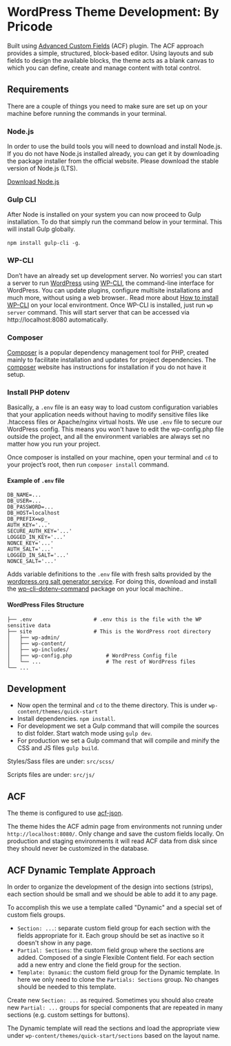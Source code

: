 # WordPress Theme Development: By Pricode

Built using [Advanced Custom Fields](https://www.advancedcustomfields.com/) (ACF) plugin. The ACF approach provides a simple, structured, block-based editor.
Using layouts and sub fields to design the available blocks, the theme acts as a blank canvas to which you can define, create and manage content with total control.

## Requirements

There are a couple of things you need to make sure are set up on your machine before running the commands in your terminal.

### Node.js
In order to use the build tools you will need to download and install Node.js. If you do not have Node.js installed already, you can get it by downloading the package installer from the official website. Please download the stable version of Node.js (LTS).

[Download Node.js](https://nodejs.org/en/)

### Gulp CLI

After Node is installed on your system you can now proceed to Gulp installation. To do that simply run the command below in your terminal. This will install Gulp globally.

`npm install gulp-cli -g`.

### WP-CLI
Don’t have an already set up development server. No worries! you can start a server to run [WordPress](https://wordpress.org/) using [WP-CLI](https://wp-cli.org/), the command-line interface for WordPress. You can update plugins, configure multisite installations and much more, without using a web browser.. 
Read more about [How to install WP-CLI](https://wp-cli.org/) on your local environtment. Once WP-CLI is installed, just run `wp server` command. This will start server that can be accessed via http://localhost:8080 automatically.

### Composer

[Composer](https://getcomposer.org/) is a popular dependency management tool for PHP, created mainly to facilitate installation and updates for project dependencies. The [composer](https://getcomposer.org/) website has instructions for installation if you do not have it setup.

### Install PHP dotenv

Basically, a `.env` file is an easy way to load custom configuration variables that your application needs without having to modify sensitive files like .htaccess files or Apache/nginx virtual hosts. We use `.env` file to secure our WordPress config. This means you won't have to edit the wp-config.php file outside the project, and all the environment variables are always set no matter how you run your project.

Once composer is installed on your machine, open your terminal and `cd` to your project’s root, then run `composer install` command. 

#### Example of `.env` file

``` 
DB_NAME=...
DB_USER=...
DB_PASSWORD=...
DB_HOST=localhost
DB_PREFIX=wp_
AUTH_KEY='...'
SECURE_AUTH_KEY='...'
LOGGED_IN_KEY='...'
NONCE_KEY='...'
AUTH_SALT='...'
LOGGED_IN_SALT='...'
NONCE_SALT='...' 
```
Adds variable definitions to the `.env` file with fresh salts provided by the [wordpress.org salt generator service](https://api.wordpress.org/secret-key/1.1/salt/).  For doing this, download and install the [wp-cli-dotenv-command](https://github.com/aaemnnosttv/wp-cli-dotenv-command/) package on your local machine..

#### WordPress Files Structure 

    ├── .env                    # .env this is the file with the WP sensitive data
    ├── site                    # This is the WordPress root directory
    │   ├── wp-admin/              
    │   ├── wp-content/             
    │   ├── wp-includes/            
    │   ├── wp-config.php           # WordPress Config file
    │   └── ...                     # The rest of WordPress files
    └── ...

## Development

- Now open the terminal and `cd` to the theme directory. This is under `wp-content/themes/quick-start`
- Install dependencies. `npm install`.
- For development we set a Gulp command that will compile the sources to dist folder. Start watch mode using `gulp dev`.
- For production we set a Gulp command that will compile and minify the CSS and JS files `gulp build`.

Styles/Sass files are under: `src/scss/`

Scripts files are under: `src/js/`

## ACF

The theme is configured to use [acf-json](https://www.advancedcustomfields.com/resources/local-json/).

The theme hides the ACF admin page from environments not running under `http://localhost:8080/`. Only change and save the custom fields locally. On production and staging environments it will read ACF data from disk since they should never be customized in the database.

## ACF Dynamic Template Approach

In order to organize the development of the design into sections (strips), each section should be small and we should be able to add it to any page.

To accomplish this we use a template called "Dynamic" and a special set of custom fiels groups.

- `Section: ...`: separate custom field group for each section with the fields appropriate for it. Each group should be set as inactive so it doesn't show in any page.
- `Partial: Sections`: the custom field group where the sections are added. Composed of a single Flexible Content field. For each section add a new entry and clone the field group for the section.
- `Template: Dynamic`: the custom field group for the Dynamic template. In here we only need to clone the `Partials: Sections` group. No changes should be needed to this template.

Create new `Section: ...` as required. Sometimes you should also create new `Partial: ...` groups for special components that are repeated in many sections (e.g. custom settings for buttons).

The Dynamic template will read the sections and load the appropriate view under `wp-content/themes/quick-start/sections` based on the layout name.
